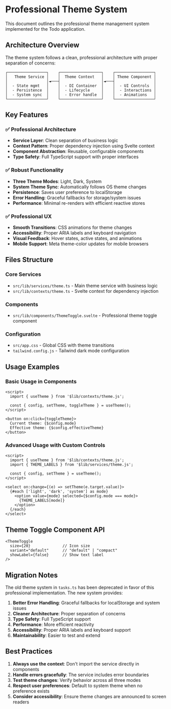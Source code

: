 # Professional Theme System

This document outlines the professional theme management system implemented for the Todo application.

## Architecture Overview

The theme system follows a clean, professional architecture with proper separation of concerns:

```
┌─────────────────┐    ┌──────────────────┐    ┌─────────────────┐
│   Theme Service │    │  Theme Context   │    │ Theme Component │
│                 │◄───┤                  │◄───┤                 │
│  - State mgmt   │    │  - DI Container  │    │  - UI Controls  │
│  - Persistence  │    │  - Lifecycle     │    │  - Interactions │
│  - System sync  │    │  - Error handle  │    │  - Animations   │
└─────────────────┘    └──────────────────┘    └─────────────────┘
```

## Key Features

### ✅ Professional Architecture
- **Service Layer**: Clean separation of business logic
- **Context Pattern**: Proper dependency injection using Svelte context
- **Component Abstraction**: Reusable, configurable components
- **Type Safety**: Full TypeScript support with proper interfaces

### ✅ Robust Functionality
- **Three Theme Modes**: Light, Dark, System
- **System Theme Sync**: Automatically follows OS theme changes
- **Persistence**: Saves user preference to localStorage
- **Error Handling**: Graceful fallbacks for storage/system issues
- **Performance**: Minimal re-renders with efficient reactive stores

### ✅ Professional UX
- **Smooth Transitions**: CSS animations for theme changes
- **Accessibility**: Proper ARIA labels and keyboard navigation
- **Visual Feedback**: Hover states, active states, and animations
- **Mobile Support**: Meta theme-color updates for mobile browsers

## Files Structure

### Core Services
- `src/lib/services/theme.ts` - Main theme service with business logic
- `src/lib/contexts/theme.ts` - Svelte context for dependency injection

### Components
- `src/lib/components/ThemeToggle.svelte` - Professional theme toggle component

### Configuration
- `src/app.css` - Global CSS with theme transitions
- `tailwind.config.js` - Tailwind dark mode configuration

## Usage Examples

### Basic Usage in Components
```svelte
<script>
  import { useTheme } from '$lib/contexts/theme.js';
  
  const { config, setTheme, toggleTheme } = useTheme();
</script>

<button on:click={toggleTheme}>
  Current theme: {$config.mode}
  Effective theme: {$config.effectiveTheme}
</button>
```

### Advanced Usage with Custom Controls
```svelte
<script>
  import { useTheme } from '$lib/contexts/theme.js';
  import { THEME_LABELS } from '$lib/services/theme.js';
  
  const { config, setTheme } = useTheme();
</script>

<select on:change={(e) => setTheme(e.target.value)}>
  {#each ['light', 'dark', 'system'] as mode}
    <option value={mode} selected={$config.mode === mode}>
      {THEME_LABELS[mode]}
    </option>
  {/each}
</select>
```

## Theme Toggle Component API

```svelte
<ThemeToggle 
  size={20}              // Icon size
  variant="default"      // "default" | "compact"  
  showLabel={false}      // Show text label
/>
```

## Migration Notes

The old theme system in `tasks.ts` has been deprecated in favor of this professional implementation. The new system provides:

1. **Better Error Handling**: Graceful fallbacks for localStorage and system issues
2. **Cleaner Architecture**: Proper separation of concerns
3. **Type Safety**: Full TypeScript support
4. **Performance**: More efficient reactivity
5. **Accessibility**: Proper ARIA labels and keyboard support
6. **Maintainability**: Easier to test and extend

## Best Practices

1. **Always use the context**: Don't import the service directly in components
2. **Handle errors gracefully**: The service includes error boundaries
3. **Test theme changes**: Verify behavior across all three modes
4. **Respect user preferences**: Default to system theme when no preference exists
5. **Consider accessibility**: Ensure theme changes are announced to screen readers
